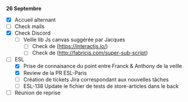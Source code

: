 **26 Septembre**
- [x] Accueil alternant
- [ ] Check mails
- [x] Check Discord
    - [ ] Veille lib Js canvas suggérée par Jacques
        - [ ] Check de (https://interactjs.io/)
        - [ ] Check de (http://fabricjs.com/super-sub-script)
- [ ] ESL
    - [x] Prise de connaisance du point entre Franck & Anthony de la veille
    - [x] Review de la PR ESL-Paris
    - [ ] Création de tickets Jira correspondant aux nouvelles tâches
    - [ ] ESL-138 Update le fichier de tests de store-articles dans le back
- [ ] Réunion de reprise